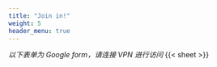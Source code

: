 ```yaml
---
title: "Join in!"
weight: 5
header_menu: true
---
```


<!-- _6 月 1 日开启话题报名，敬请期待..._ -->

_以下表单为 Google form，请连接 VPN 进行访问_
{{< sheet >}}
